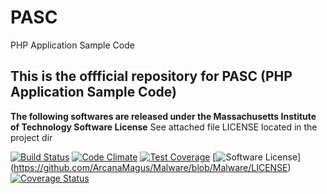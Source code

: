 # PASC
PHP Application Sample Code

## This is the offficial repository for  PASC (PHP Application Sample Code)
**The following softwares are released under the Massachusetts Institute of 
Technology Software License**
See attached file LICENSE located in the project dir

[![Build Status](https://travis-ci.org/ArcanaMagus/PASC.svg?branch=Examples)](https://travis-ci.org/ArcanaMagus/PASC)
[![Code Climate](https://codeclimate.com/github/ArcanaMagus/PASC/badges/gpa.svg)](https://codeclimate.com/github/ArcanaMagus/PASC)
[![Test Coverage](https://codeclimate.com/github/ArcanaMagus/PASC/badges/coverage.svg)](https://codeclimate.com/github/ArcanaMagus/PASC/coverage)
[![Software License](https://img.shields.io/badge/license-MIT-brightgreen.svg)]
(https://github.com/ArcanaMagus/Malware/blob/Malware/LICENSE)
[![Coverage Status](https://coveralls.io/repos/ArcanaMagus/PASC/badge.svg?branch=Examples&service=github)](https://coveralls.io/github/ArcanaMagus/PASC?branch=Examples)

